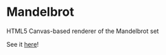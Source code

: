 # Mandelbrot
HTML5 Canvas-based renderer of the Mandelbrot set

See it [here](http://kevinhu.github.io/mandelbrot/)!
